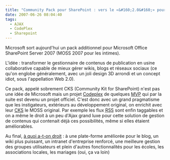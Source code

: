 ```yaml
---
title: "Community Pack pour SharePoint : vers le «&#160;2.0&#160;» pour l'usine ECM de Microsoft ?"
date: 2007-06-26 08:04:40
tags:
  - AJAX
  - CodePlex
  - Sharepoint
---
```


Microsoft sort aujourd'hui un pack additionnel pour Microsoft Office SharePoint Server 2007 (MOSS 2007 pour les intimes).

L'idée&nbsp;: transformer le gestionnaire de contenus de publication en usine collaborative capable de mieux gérer wikis, blogs et réseaux sociaux (ce qu'on englobe généralement, avec un joli design 3D arrondi et un concept idiot, sous l'appellation Web 2.0).

Ce pack, appelé sobrement CKS (Community Kit for SharePoint) n'est pas une idée de Microsoft mais un projet [Codeplex](http://www.codeplex.com) de quelques [MVP](http://mvp.microsoft.com/en-us/default.aspx?ln=fr) qui par la suite est devenu un projet officiel. C'est donc avec un grand pragmatisme que les instigateurs, extérieurs au développement original, on enrichit avec leur [CKS](http://www.codeplex.com/CKS) le MOSS original. Par exemple les flux <abbr title="Really Simple Syndication" lang="en">RSS</abbr> sont enfin taggables et on a même le droit à un peu d'Ajax grand luxe&nbsp;pour cette solution de gestion de contenus qui contenait déjà ces possibilités, même si elles étaient améliorables.

Au final, [à quoi a-t-on droit](http://www.codeplex.com/CKS)&nbsp;: à une plate-forme améliorée pour le blog, un wiki plus puissant, un intranet d'entreprise renforcé, une meilleure gestion des groupes utilisateurs et plein d'autres fonctionnalités pour les écoles, les associations locales, les mariages (oui, ça va loin)
